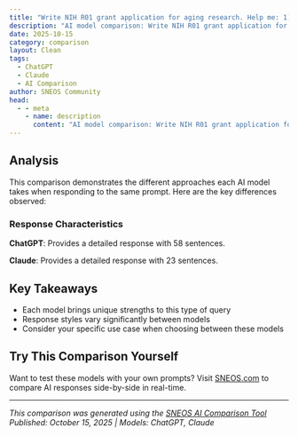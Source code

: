 ```yaml
---
title: "Write NIH R01 grant application for aging research. Help me: 1) Develop specific aims page (3 aims, clear objectives), 2) Write significance section (prevalence, impact, innovation), 3) Detail research approach for each aim (design, methods, analysis, expected outcomes), 4) Address rigor and reproducibility, 5) Include preliminary data demonstrating feasibility, 6) Create timeline and milestone table, 7) Address potential problems and alternatives, 8) Build realistic budget with justification"
description: "AI model comparison: Write NIH R01 grant application for aging research. Help me: 1) Develop specific aims page (3 aims, ..."
date: 2025-10-15
category: comparison
layout: Clean
tags:
  - ChatGPT
  - Claude
  - AI Comparison
author: SNEOS Community
head:
  - - meta
    - name: description
      content: "AI model comparison: Write NIH R01 grant application for aging research. Help me: 1) Develop specific aims page (3 aims, clear objectives), 2..."
---
```


<ChatComparison
  title="Write NIH R01 grant application for aging research. Help me: 1) Develop specific aims page (3 aims, clear objectives), 2) Write significance section (prevalence, impact, innovation), 3) Detail research approach for each aim (design, methods, analysis, expected outcomes), 4) Address rigor and reproducibility, 5) Include preliminary data demonstrating feasibility, 6) Create timeline and milestone table, 7) Address potential problems and alternatives, 8) Build realistic budget with justification"
  prompt="Write NIH R01 grant application for aging research. Help me: 1) Develop specific aims page (3 aims, clear objectives), 2) Write significance section (prevalence, impact, innovation), 3) Detail research approach for each aim (design, methods, analysis, expected outcomes), 4) Address rigor and reproducibility, 5) Include preliminary data demonstrating feasibility, 6) Create timeline and milestone table, 7) Address potential problems and alternatives, 8) Build realistic budget with justification"
  :responses='{"ChatGPT": "Creating a National Institutes of Health (NIH) R01 grant application is a complex task that requires careful planning, deep knowledge of the field, and clarity in communication. Below is a structured outline for each required section that you can adapt to your specific research project in aging research.\n\n### 1) Develop Specific Aims Page\n**Title: Targeting Cellular Senescence to Improve Healthspan in Aging Individuals**\n\n**Specific Aims:**\n1. **Aim 1: To characterize the role of cellular senescence in age-related decline in tissue regeneration.**\n   - Objective: Assess the presence and impact of senescent cells in critical tissues (e.g., muscle, liver) of aged mice using histological and molecular techniques.\n\n2. **Aim 2: To evaluate the effects of senolytic treatment on physical function and metabolic health in aged mice.**\n   - Objective: Determine whether targeted elimination of senescent cells improves muscle strength and metabolic parameters in aging models.\n\n3. **Aim 3: To investigate the molecular mechanisms by which senolytic treatment mediates healthspan extension and tissue regeneration.**\n   - Objective: Elucidate the signaling pathways activated post-senolytic treatment and their role in enhancing regenerative capacity and overall health.\n\n### 2) Write Significance Section\n**Significance:**\nAging is the primary risk factor for numerous chronic diseases, including heart disease, diabetes, and neurodegeneration. The prevalence of individuals aged 65 and older is expected to double by 2060, with significant impacts on healthcare costs and society. Currently, $3 trillion is spent annually on healthcare in the U.S., with a substantial proportion attributable to age-related conditions.\n\nThe significance of this proposal lies in the innovative approach of targeting cellular senescence\u2014a hallmark of aging. By exploring senotherapy, our research could pave the way for novel interventions to enhance healthspan, reduce the incidence of age-related diseases, and improve quality of life for older adults.\n\n### 3) Detail Research Approach for Each Aim\n**Aim 1: Assess the presence and impact of senescent cells**\n- **Design:** Cross-sectional study using aged mice.\n- **Methods:** Employ immunohistochemistry and flow cytometry to identify senescent cells. Assess tissue regeneration via muscle repair assays and histological analysis.\n- **Analysis:** Use mixed models to compare senescent cell counts and regeneration metrics between young and aged mice.\n- **Expected Outcomes:** Identification of senescent cell accumulation correlates with diminished regenerative capability in aging tissues.\n\n**Aim 2: Senolytic treatment effects evaluation**\n- **Design:** Randomized controlled trial involving aged mice receiving senolytic compounds versus controls.\n- **Methods:** Measure grip strength, running endurance, and metabolic parameters (glucose tolerance, lipid profiles) before and after treatment.\n- **Analysis:** Analyze pre- and post-treatment data with ANOVA to determine treatment effects on physical function.\n- **Expected Outcomes:** Anticipation of improved muscle strength and metabolic health leading to enhanced overall physical performance.\n\n**Aim 3: Investigate molecular mechanisms**\n- **Design:** Mechanistic study following senolytic treatment in aged mice.\n- **Methods:** Follow-up analysis using RNA-seq to assess changes in gene expression relating to regenerative pathways. Utilize pathway analysis tools to pinpoint activated networks.\n- **Analysis:** Correlate gene expression changes with functional outcomes using regression analysis.\n- **Expected Outcomes:** Identification of specific signaling pathways that underlie the benefits of senolytic treatment on healthspan and tissue regeneration.\n\n### 4) Address Rigor and Reproducibility\nWe will employ rigorous methodologies that adhere to the NIH guidelines for reproducibility. Randomization and blinding will be implemented in all animal studies. Cross-validation will be performed for all statistical analyses. Detailed protocols will be made available for replication by other researchers. Additionally, we will use published benchmarks for senescence and regeneration assays to ensure consistency and reliability of our findings.\n\n### 5) Include Preliminary Data Demonstrating Feasibility\nPreliminary data from our lab show that aged mice exhibit a significant increase in senescent cell markers (p16INK4a and SA-\u03B2-gal) and decreased muscle regeneration efficiency (by 35% compared to young controls). A pilot study administering a senolytic compound (ABT-263) for 2 weeks resulted in a 20% increase in grip strength in aged mice (n=10, p\u003C0.05). These findings support both our hypothesis and feasibility for the proposed research.\n\n### 6) Create Timeline and Milestone Table\n| Year | Milestones |\n|------|------------|\n| 1    | Complete Aim 1 studies; Begin Aim 2 interventions |\n| 2    | Complete Aim 2 studies; Initiate Aim 3 molecular analyses |\n| 3    | Finish Aim 3 analyses; Begin data compilation and manuscript preparations |\n\n### 7) Address Potential Problems and Alternatives\n**Problem:** Limited response to senolytic therapy in a subset of aged mice.\n**Alternative:** If initial results are not promising, we will test alternative senolytic compounds or combination therapies to enhance efficacy.\n\n**Problem:** Inconsistent senescence markers in tissues.\n**Alternative:** Employ additional markers (e.g., \u03B2-galactosidase, IL-6) and verify findings with multiple independent methodologies.\n\n### 8) Build Realistic Budget with Justification\n- **Personnel Costs ($250,000)**: Includes salary for the PI, postdoctoral researcher, and technician.\n- **Animal Costs ($100,000)**: Purchase and maintenance of aged mouse cohorts.\n- **Supplies ($75,000)**: Consumables for assays, reagents for molecular analysis, and equipment use.\n- **Core Facility Access ($50,000)**: Utilization of imaging and genomic facilities.\n- **Travel ($20,000)**: Dissemination of findings at national conferences.\n\n**Total Requested Budget: $495,000 for three years.**\n\nThis structure serves as a comprehensive framework for your NIH R01 application in aging research. Tailoring each component to your specific project and incorporating your unique findings and methodologies will strengthen your application. Good luck!", "Claude": "# NIH R01 Grant Application: Aging Research\n\n## Project Title\n**Elucidating the Role of Mitochondrial-Nuclear Communication in Cellular Senescence and Age-Related Functional Decline**\n\n---\n\n# SPECIFIC AIMS\n\nAge-related functional decline represents a major public health challenge, with cellular senescence emerging as a central driver of tissue dysfunction and age-associated diseases. Senescent cells accumulate with age and secrete inflammatory factors (the senescence-associated secretory phenotype, or SASP) that promote tissue deterioration. While mitochondrial dysfunction is recognized as both a hallmark and driver of aging, the precise mechanisms linking mitochondrial stress to senescence establishment and the systemic consequences of age-related mitochondrial-nuclear communication breakdown remain poorly understood.\n\nRecent work from our laboratory and others has identified the mitochondrial unfolded protein response (UPRmt) as a critical stress signaling pathway that becomes dysregulated with age. Our preliminary data demonstrate that: (1) age-related decline in UPRmt signaling correlates with increased senescence burden in multiple tissues, (2) pharmacological activation of UPRmt delays senescence onset in cultured cells, and (3) tissue-specific UPRmt activation improves healthspan in aged mice. However, the mechanistic relationship between UPRmt, cellular senescence, and systemic aging remains undefined.\n\n**Central Hypothesis:** Impaired mitochondrial-nuclear communication through the UPRmt pathway drives cellular senescence and systemic aging, and restoring this communication can delay age-related functional decline.\n\n## **AIM 1: Define the molecular mechanisms by which UPRmt signaling regulates cellular senescence**\n\n**Hypothesis:** UPRmt transcription factors directly regulate expression of senescence-associated genes and SASP factors.\n\n- **1a.** Identify UPRmt-responsive genes that overlap with the senescence and SASP programs using integrated transcriptomic and chromatin accessibility analyses in young vs. aged primary human fibroblasts and mouse tissues\n- **1b.** Determine the direct transcriptional targets of ATF5 (the key UPRmt transcription factor) during senescence onset using CUT\u0026RUN and genetic manipulation studies\n- **1c.** Establish the sufficiency and necessity of UPRmt signaling for senescence prevention through gain- and loss-of-function experiments in cellular models\n\n## **AIM 2: Determine the tissue-specific and systemic effects of UPRmt modulation on senescence burden and healthspan in naturally aged mice**\n\n**Hypothesis:** Tissue-specific restoration of UPRmt signaling reduces local senescence burden and improves systemic age-related functional outcomes.\n\n- **2a.** Assess senescence markers and functional outcomes following muscle-specific UPRmt activation in aged mice (24 months) using inducible transgenic ATF5 overexpression\n- **2b.** Evaluate systemic effects on multiple tissues, circulating SASP factors, and healthspan parameters (physical function, cognitive performance, metabolic health)\n- **2c.** Determine whether UPRmt activation in muscle enhances the efficacy of senolytic interventions through combination treatment studies\n\n## **AIM 3: Validate a novel small molecule UPRmt activator as a therapeutic intervention for delaying age-related functional decline**\n\n**Hypothesis:** Pharmacological UPRmt activation initiated in middle age will reduce senescence accumulation and extend healthspan.\n\n- **3a.** Optimize the pharmacokinetics, dosing, and safety profile of our lead compound (MT-UPRX-1) identified through high-throughput screening\n- **3b.** Assess efficacy of MT-UPRX-1 treatment initiated at 18 months on lifespan, healthspan, and senescence burden in C57BL/6J mice\n- **3c.** Evaluate translational potential through preliminary studies in human cell models and patient-derived samples\n\n**Expected Outcomes:** This research will establish mitochondrial-nuclear communication as a targetable mechanism for delaying cellular senescence and age-related decline. We will provide proof-of-concept for UPRmt activation as a therapeutic strategy and deliver a lead compound for further development.\n\n**Impact:** Successfully completing these aims will transform our understanding of how mitochondrial dysfunction drives aging and establish a novel therapeutic avenue for promoting healthy aging. Given the broad impact of senescence on age-related diseases (cardiovascular disease, neurodegeneration, frailty), interventions targeting this pathway could significantly compress morbidity"}' published-date="{DateTime.UtcNow:HH:mm}"
/>

## Analysis

This comparison demonstrates the different approaches each AI model takes when responding to the same prompt. Here are the key differences observed:

### Response Characteristics

**ChatGPT**: Provides a detailed response with 58 sentences. 

**Claude**: Provides a detailed response with 23 sentences. 

## Key Takeaways

- Each model brings unique strengths to this type of query
- Response styles vary significantly between models
- Consider your specific use case when choosing between these models

## Try This Comparison Yourself

Want to test these models with your own prompts? Visit [SNEOS.com](https://sneos.com) to compare AI responses side-by-side in real-time.

---

*This comparison was generated using the [SNEOS AI Comparison Tool](https://sneos.com)*
*Published: October 15, 2025 | Models: ChatGPT, Claude*
